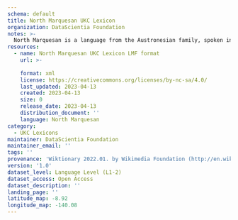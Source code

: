 ```yaml
---
schema: default
title: North Marquesan UKC Lexicon
organization: DataScientia Foundation
notes: >-
  North Marquesan is a language from the Austronesian family, spoken in Oceania. The UKC Lexicon of North Marquesan is represented as a lexico-semantic network. It consists of words, word senses, synsets, as well as sense-level and synset-level relationships.
resources:
  - name: North Marquesan UKC Lexicon LMF format
    url: >-
      
    format: xml
    license: https://creativecommons.org/licenses/by-nc-sa/4.0/
    last_updated: 2023-04-13
    created: 2023-04-13
    size: 0
    release_date: 2023-04-13
    distribution_document: ''
    language: North Marquesan
category:
  - UKC Lexicons
maintainer: DataScientia Foundation
maintainer_email: ''
tags: ''
provenance: 'Wiktionary 2022.01. by Wikimedia Foundation (http://en.wiktionary.org); Princeton WordNet 2.1 by Princeton University (https://wordnet.princeton.edu)'
version: '1.0'
dataset_level: Language Level (L1-2)
dataset_access: Open Access
dataset_description: ''
landing_page: ''
latitude_map: -8.92
longitude_map: -140.08
---
```

